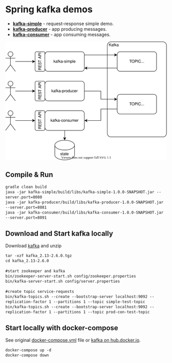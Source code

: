 # Spring kafka demos

* [__kafka-simple__](kafka-simple) - request-response simple demo.
* [__kafka-producer__](kafka-producer) - app producing messages.
* [__kafka-consumer__](kafka-consumer) - app consuming messages.

![architecture](docs/kafka-demo.svg)

## Compile & Run 
```
gradle clean build
java -jar kafka-simple/build/libs/kafka-simple-1.0.0-SNAPSHOT.jar --server.port=8080
java -jar kafka-producer/build/libs/kafka-producer-1.0.0-SNAPSHOT.jar --server.port=8081
java -jar kafka-consumer/build/libs/kafka-consumer-1.0.0-SNAPSHOT.jar --server.port=8091
```

## Download and Start kafka locally
Download [kafka](https://downloads.apache.org/kafka/2.6.0/kafka_2.13-2.6.0.tgz) and unzip
```
tar -xzf kafka_2.13-2.6.0.tgz
cd kafka_2.13-2.6.0

#start zookeeper and kafka
bin/zookeeper-server-start.sh config/zookeeper.properties
bin/kafka-server-start.sh config/server.properties

#create topic service-requests
bin/kafka-topics.sh --create --bootstrap-server localhost:9092 --replication-factor 1 --partitions 1 --topic simple-test-topic
bin/kafka-topics.sh --create --bootstrap-server localhost:9092 --replication-factor 1 --partitions 1 --topic prod-con-test-topic
```

## Start locally with docker-compose
See original [docker-compose.yml](https://raw.githubusercontent.com/bitnami/bitnami-docker-kafka/master/docker-compose.yml) file 
or [kafka on hub.docker.io](https://hub.docker.com/r/bitnami/kafka/). 
```
docker-compose up -d
docker-compose down
```
